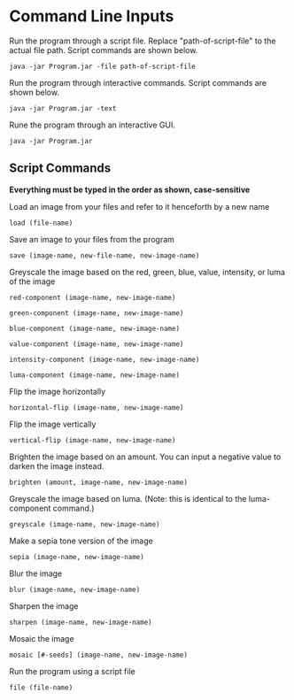 # Command Line Inputs

Run the program through a script file. Replace
"path-of-script-file" to the actual file path.
Script commands are shown below.
```
java -jar Program.jar -file path-of-script-file
```

Run the program through interactive commands. 
Script commands are shown below.
```
java -jar Program.jar -text
```

Rune the program through an interactive GUI.
```
java -jar Program.jar
```

## Script Commands
**Everything must be typed in the order as shown,
case-sensitive**

Load an image from your files and refer to it henceforth by a new name
```
load (file-name)
```
Save an image to your files from the program 
```
save (image-name, new-file-name, new-image-name)
```
Greyscale the image based on the red, green, blue, value, intensity, or luma
of the image
```
red-component (image-name, new-image-name)

green-component (image-name, new-image-name)

blue-component (image-name, new-image-name)

value-component (image-name, new-image-name)

intensity-component (image-name, new-image-name)

luma-component (image-name, new-image-name)
```

Flip the image horizontally
```
horizontal-flip (image-name, new-image-name)
```
Flip the image vertically
```
vertical-flip (image-name, new-image-name)
```
Brighten the image based on an amount. You can input
a negative value to darken the image instead.
```
brighten (amount, image-name, new-image-name)
```
Greyscale the image based on luma. (Note: this is
identical to the luma-component command.)
```
greyscale (image-name, new-image-name)
```
Make a sepia tone version of the image
```
sepia (image-name, new-image-name)
```
Blur the image
```
blur (image-name, new-image-name)
```
Sharpen the image
```
sharpen (image-name, new-image-name)
```
Mosaic the image
```
mosaic [#-seeds] (image-name, new-image-name)
```
Run the program using a script file
```
file (file-name)
```